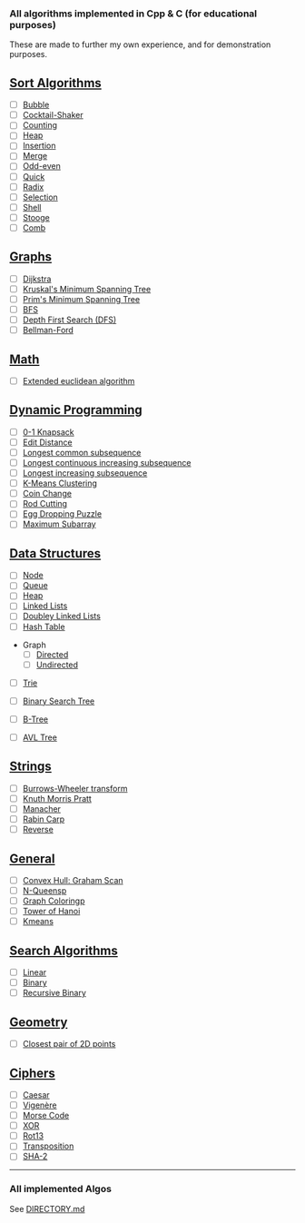 ### All algorithms implemented in Cpp & C (for educational purposes)
These are made to further my own experience, and for demonstration purposes.

## [Sort Algorithms](./src/sorting)

- [ ] [Bubble](./src/sorting)
- [ ] [Cocktail-Shaker](./src/sorting)
- [ ] [Counting](./src/sorting)
- [ ] [Heap](./src/sorting)
- [ ] [Insertion](./src/sorting)
- [ ] [Merge](./src/sorting)
- [ ] [Odd-even](./src/sorting)
- [ ] [Quick](./src/sorting)
- [ ] [Radix](./src/sorting)
- [ ] [Selection](./src/sorting)
- [ ] [Shell](./src/sorting)
- [ ] [Stooge](./src/sorting)
- [ ] [Comb](./src/sorting)

## [Graphs](./src/graphs)

- [ ] [Dijkstra](./src/graphs)
- [ ] [Kruskal's Minimum Spanning Tree](./src/graphs)
- [ ] [Prim's Minimum Spanning Tree](./src/graphs)
- [ ] [BFS](./src/graphs)
- [ ] [Depth First Search (DFS)](./src/graphs)
- [ ] [Bellman-Ford](./src/graphs)

## [Math](.src/math)
- [ ] [Extended euclidean algorithm](.src/math)

## [Dynamic Programming](.src/dynamic-programming)

- [ ] [0-1 Knapsack](.src/dynamic-programming)
- [ ] [Edit Distance](.src/dynamic-programming)
- [ ] [Longest common subsequence](.src/dynamic-programming)
- [ ] [Longest continuous increasing subsequence](.src/dynamic-programming)
- [ ] [Longest increasing subsequence](.src/dynamic-programming)
- [ ] [K-Means Clustering](.src/dynamic-programming)
- [ ] [Coin Change](.src/dynamic-programming)
- [ ] [Rod Cutting](.src/dynamic-programming)
- [ ] [Egg Dropping Puzzle](.src/dynamic-programming)
- [ ] [Maximum Subarray](.src/dynamic-programming)

## [Data Structures](.src/data-structures)
- [ ] [Node](.src/data-structures/node/node.h)
- [ ] [Queue](.src/data-structures)
- [ ] [Heap](.src/data-structures)
- [ ] [Linked Lists](./src/data-structures/lists/list.h)
- [ ] [Doubley Linked Lists](./src/data-structures/deque/deque.h)
- [ ] [Hash Table](./src/data-structures/hash/hash.h)

- Graph
  - [ ] [Directed](.src/data-structures)
  - [ ] [Undirected](.src/data-structures)
- [ ] [Trie](.src/data-structures)
- [ ] [Binary Search Tree](.src/data-structures)
- [ ] [B-Tree](.src/data-structures)
- [ ] [AVL Tree](.src/data-structures)


## [Strings](./src/string)

- [ ] [Burrows-Wheeler transform](./src/string)
- [ ] [Knuth Morris Pratt](./src/string)
- [ ] [Manacher](./src/string)
- [ ] [Rabin Carp](./src/string)
- [ ] [Reverse](./src/string)

## [General](./src/general)

- [ ] [Convex Hull: Graham Scan](./src/general)
- [ ] [N-Queensp](./src/general)
- [ ] [Graph Coloringp](./src/general)
- [ ] [Tower of Hanoi](./src/general)
- [ ] [Kmeans](./src/general)

## [Search Algorithms](./src/searching)

- [ ] [Linear](./src/searching)
- [ ] [Binary](./src/searching)
- [ ] [Recursive Binary](./src/searching)

## [Geometry](./src/geometry)

- [ ] [Closest pair of 2D points](./src/geometry)

## [Ciphers](./src/ciphers)

- [ ] [Caesar](./src/ciphers)
- [ ] [Vigenère](./src/ciphers)
- [ ] [Morse Code](./src/ciphers)
- [ ] [XOR](./src/ciphers)
- [ ] [Rot13](./src/ciphers) 
- [ ] [Transposition](./src/ciphers)
- [ ] [SHA-2](./src/ciphers)

---

### All implemented Algos

See [DIRECTORY.md](./DIRECTORY.md)

